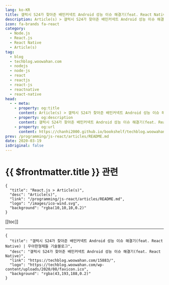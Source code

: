 ```yaml
---
lang: ko-KR
title: 갤럭시 S24가 찾아준 배민커넥트 Android 성능 이슈 해결기(feat. React Native)
description: Article(s) > 갤럭시 S24가 찾아준 배민커넥트 Android 성능 이슈 해결기(feat. React Native)
icon: fa-brands fa-react
category: 
  - Node.js
  - React.js
  - React Native
  - Article(s)
tag: 
  - blog
  - techblog.woowahan.com
  - nodejs
  - node-js
  - react
  - reactjs
  - react-js
  - reactnative
  - react-native
head:
  - - meta:
    - property: og:title
      content: Article(s) > 갤럭시 S24가 찾아준 배민커넥트 Android 성능 이슈 해결기(feat. React Native)
    - property: og:description
      content: 갤럭시 S24가 찾아준 배민커넥트 Android 성능 이슈 해결기(feat. React Native)
    - property: og:url
      content: https://chanhi2000.github.io/bookshelf/techblog.woowahan.com/15883.html
prev: /programming/js-react/articles/README.md
date: 2020-03-19
isOriginal: false
---
```


# {{ $frontmatter.title }} 관련

```component VPCard
{
  "title": "React.js > Article(s)",
  "desc": "Article(s)",
  "link": "/programming/js-react/articles/README.md",
  "logo": "/images/ico-wind.svg",
  "background": "rgba(10,10,10,0.2)"
}
```

[[toc]]

---

```component VPCard
{
  "title": "갤럭시 S24가 찾아준 배민커넥트 Android 성능 이슈 해결기(feat. React Native) | 우아한형제들 기술블로그",
  "desc": "갤럭시 S24가 찾아준 배민커넥트 Android 성능 이슈 해결기(feat. React Native)",
  "link": "https://techblog.woowahan.com/15883/",
  "logo": "https://techblog.woowahan.com/wp-content/uploads/2020/08/favicon.ico",
  "background": "rgba(43,193,188,0.2)"
}
```

<!-- TODO: 작성 -->
